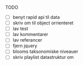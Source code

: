TODO
- [ ] benyt rapid api til data
- [ ] skriv om til object orrienteret
- [ ] lav test
- [ ] lav kommentarer
- [ ] lav referancer
- [ ] fjern jquery
- [ ] blooms taksonomiske niveauer
- [ ] skriv playlist datastruktur om
